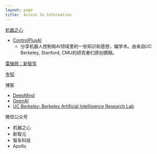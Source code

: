 ```yaml
---
layout: page
title:  Access to Information
---
```



[机器之心](https://www.jiqizhixin.com/)
- [ControlPlusAI](https://www.jiqizhixin.com/columns/ControlPlusAI)
	- 分享机器人控制和AI领域里的一些知识和感想，偏学术。由来自UC Berkeley, Stanford, CMU的研究者们原创撰稿。


[雷锋网：新智驾](https://www.leiphone.com/category/transportation)

[专知](http://www.zhuanzhi.ai/)

博客
- [DeepMind](https://deepmind.com/blog/)
- [OpenAI](https://openai.com/blog/)
- [UC Berkeley: Berkeley Artificial Intelligence Research Lab](https://bair.berkeley.edu/blog/?refresh=1)

微信公众号
- 机器之心
- 新智元
- 智车科技
- Apollo